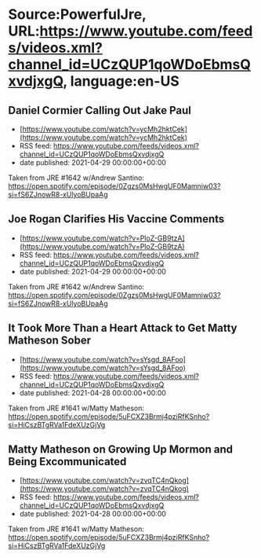 # Source:PowerfulJre, URL:https://www.youtube.com/feeds/videos.xml?channel_id=UCzQUP1qoWDoEbmsQxvdjxgQ, language:en-US

## Daniel Cormier Calling Out Jake Paul
 - [https://www.youtube.com/watch?v=ycMh2hktCek](https://www.youtube.com/watch?v=ycMh2hktCek)
 - RSS feed: https://www.youtube.com/feeds/videos.xml?channel_id=UCzQUP1qoWDoEbmsQxvdjxgQ
 - date published: 2021-04-29 00:00:00+00:00

Taken from JRE #1642 w/Andrew Santino:
https://open.spotify.com/episode/0Zgzs0MsHwgUF0Mamniw03?si=fS6ZJnowR8-xUlyoBUpaAg

## Joe Rogan Clarifies His Vaccine Comments
 - [https://www.youtube.com/watch?v=PloZ-GB9tzA](https://www.youtube.com/watch?v=PloZ-GB9tzA)
 - RSS feed: https://www.youtube.com/feeds/videos.xml?channel_id=UCzQUP1qoWDoEbmsQxvdjxgQ
 - date published: 2021-04-29 00:00:00+00:00

Taken from JRE #1642 w/Andrew Santino:
https://open.spotify.com/episode/0Zgzs0MsHwgUF0Mamniw03?si=fS6ZJnowR8-xUlyoBUpaAg

## It Took More Than a Heart Attack to Get Matty Matheson Sober
 - [https://www.youtube.com/watch?v=sYsgd_8AFoo](https://www.youtube.com/watch?v=sYsgd_8AFoo)
 - RSS feed: https://www.youtube.com/feeds/videos.xml?channel_id=UCzQUP1qoWDoEbmsQxvdjxgQ
 - date published: 2021-04-28 00:00:00+00:00

Taken from JRE #1641 w/Matty Matheson:
https://open.spotify.com/episode/5uFCXZ3Brmj4pziRfKSnho?si=HiCszBTgRVa1FdeXUzGjVg

## Matty Matheson on Growing Up Mormon and Being Excommunicated
 - [https://www.youtube.com/watch?v=zvqTC4nQkog](https://www.youtube.com/watch?v=zvqTC4nQkog)
 - RSS feed: https://www.youtube.com/feeds/videos.xml?channel_id=UCzQUP1qoWDoEbmsQxvdjxgQ
 - date published: 2021-04-28 00:00:00+00:00

Taken from JRE #1641 w/Matty Matheson:
https://open.spotify.com/episode/5uFCXZ3Brmj4pziRfKSnho?si=HiCszBTgRVa1FdeXUzGjVg

